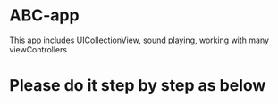 # ABC-app
This app includes UICollectionView, sound playing, working with many viewControllers
<h1>Please do it step by step as below</h1>
